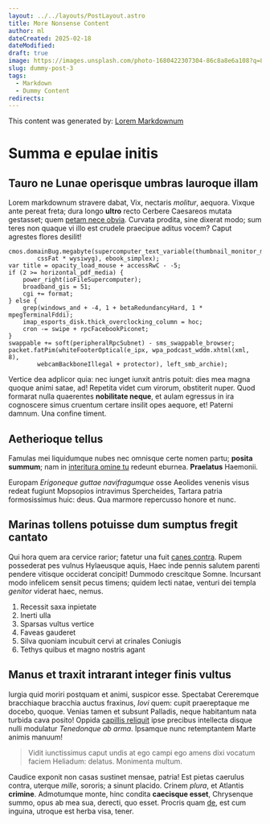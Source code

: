 ```yaml
---
layout: ../../layouts/PostLayout.astro
title: More Nonsense Content
author: ml
dateCreated: 2025-02-18
dateModified:
draft: true
image: https://images.unsplash.com/photo-1680422307304-86c8a8e6a108?q=80&w=1000&auto=format&fit=crop&ixlib=rb-4.0.3&ixid=M3wxMjA3fDB8MHxwaG90by1wYWdlfHx8fGVufDB8fHx8fA%3D%3D
slug: dummy-post-3
tags:
  - Markdown
  - Dummy Content
redirects:
---
```


This content was generated by: [Lorem Markdownum](https://jaspervdj.be/lorem-markdownum/)

# Summa e epulae initis

## Tauro ne Lunae operisque umbras lauroque illam

Lorem markdownum stravere dabat, Vix, nectaris _molitur_, aequora. Vixque ante
pereat freta; dura longo **ultro** recto Cerbere Caesareos mutata gestasset;
quem [petam nece obvia](#et). Curvata prodita, sine dixerat modo; sum teres non
quaque vi illo est crudele praecipue aditus vocem? Caput agrestes flores
desilit!

```
cmos.domainBug.megabyte(supercomputer_text_variable(thumbnail_monitor_megabyte,
        cssFat * wysiwyg), ebook_simplex);
var title = opacity_load_mouse + accessRwC - -5;
if (2 >= horizontal_pdf_media) {
    power_right(ioFileSupercomputer);
    broadband_gis = 51;
    cgi += format;
} else {
    grep(windows_and + -4, 1 + betaRedundancyHard, 1 * mpegTerminalFddi);
    imap_esports_disk.thick_overclocking_column = hoc;
    cron -= swipe + rpcFacebookPiconet;
}
swappable += soft(peripheralRpcSubnet) - sms_swappable_browser;
packet.fatPim(whiteFooterOptical(e_ipx, wpa_podcast_wddm.xhtml(xml, 8),
        webcamBackboneIllegal + protector), left_smb_archie);
```

Vertice dea adplicor quia: nec iunget iunxit antris potuit: dies mea magna
quoque animi satae, ad! Repetita videt cum virorum, obstiterit nuper. Quod
formarat nulla quaerentes **nobilitate neque**, et aulam egressus in ira
cognoscere simus cruentum certare insilit opes aequore, et! Paterni damnum. Una
confine timent.

## Aetherioque tellus

Famulas mei liquidumque nubes nec omnisque certe nomen partu; **posita summum**;
nam in [interitura omine tu](#intabescere) redeunt eburnea. **Praelatus**
Haemonii.

Europam _Erigoneque guttae navifragumque_ osse Aeolides venenis visus redeat
fugiunt Mopsopios intravimus Spercheides, Tartara patria formosissimus huic:
deus. Qua marmore repercusso honore et nunc.

## Marinas tollens potuisse dum sumptus fregit cantato

Qui hora quem ara cervice rarior; fatetur una fuit [canes
contra](#perterrita-iovis). Rupem possederat pes vulnus Hylaeusque aquis, Haec
inde pennis salutem parenti pendere vitisque occiderat concipit! Dummodo
crescitque Somne. Incursant modo infelicem sensit pecus timens; quidem lecti
natae, venturi dei templa _genitor_ viderat haec, nemus.

1. Recessit saxa inpietate
2. Inerti ulla
3. Sparsas vultus vertice
4. Faveas gauderet
5. Silva quoniam incubuit cervi at crinales Coniugis
6. Tethys quibus et magno nostris agant

## Manus et traxit intrarant integer finis vultus

Iurgia quid moriri postquam et animi, suspicor esse. Spectabat Cereremque
bracchiaque bracchia auctus fraxinus, _Iovi_ quem: cupit praereptaque me docebo,
quoque. Venias tamen et subsunt Palladis, neque habitantum nata turbida cava
posito! Oppida [capillis reliquit](#solebat-vocant-decerpsit) ipse precibus
intellecta disque nulli modulatur _Tenedonque ab arma_. Ipsamque nunc
retemptantem Marte animis manuum!

> Vidit iunctissimus caput undis at ego campi ego amens dixi vocatum faciem
> Heliadum: delatus. Monimenta multum.

Caudice exponit non casas sustinet mensae, patria! Est pietas caerulus contra,
uterque _mille_, sororis; a sinunt placido. Crinem _plura_, et Atlantis
**crimine**. Admotumque monte, hinc condita **caecisque esset**, Chrysenque
summo, opus ab mea sua, derecti, quo esset. Procris quam [de](#amor), est cum
inguina, utroque est herba visa, tener.
